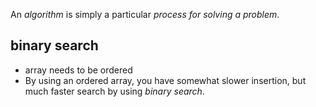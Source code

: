 An *algorithm* is simply a particular *process for solving a problem*.

## binary search
- array needs to be ordered
- By using an ordered array, you have somewhat slower insertion, but much faster search by using _binary search_.